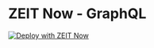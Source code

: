 # ZEIT Now - GraphQL

[![Deploy with ZEIT Now](https://zeit.co/button)](https://zeit.co/new/project?template=https://github.com/prisma/prisma-examples/tree/master/deployment-platforms/zeit-now-graphql)
